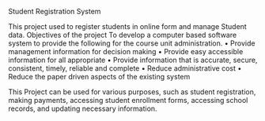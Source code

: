Student Registration System

This project used to register students in online form and manage Student data.
Objectives of the project 
To develop a computer based software system to provide the following for the course unit administration. 
• Provide management information for decision making
•  Provide easy accessible information for all appropriate
•  Provide information that is accurate, secure, consistent, timely, reliable and complete
•  Reduce administrative cost
•  Reduce the paper driven aspects of the existing system


This Project can be used for various purposes, such as student registration, making payments, accessing student enrollment forms, accessing school records, and updating necessary information.
